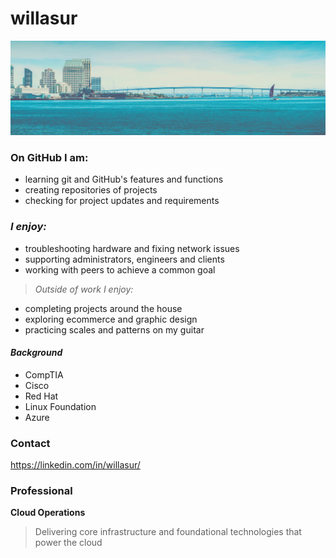 # willasur


![Coronado Bridge, Day](./assets/banner2.png) 

### On GitHub I am:
- learning git and GitHub's features and functions
- creating repositories of projects
- checking for project updates and requirements

### ***I enjoy:***

- troubleshooting hardware and fixing network issues
- supporting administrators, engineers and clients
- working with peers to achieve a common goal

>*Outside of work I enjoy:*
- completing projects around the house
- exploring ecommerce and graphic design
- practicing scales and patterns on my guitar 

#### *Background*
- CompTIA
- Cisco
- Red Hat
- Linux Foundation
- Azure

### Contact

<https://linkedin.com/in/willasur/>

### Professional
**Cloud Operations**  
>Delivering core infrastructure and foundational technologies that power the cloud




